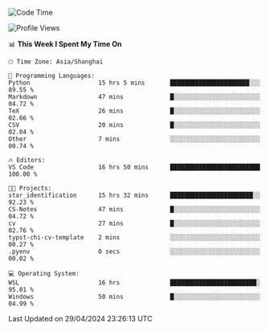 <!--START_SECTION:waka-->
![Code Time](http://img.shields.io/badge/Code%20Time-1%2C650%20hrs%203%20mins-blue)

![Profile Views](http://img.shields.io/badge/Profile%20Views-9-blue)

📊 **This Week I Spent My Time On** 

```text
🕑︎ Time Zone: Asia/Shanghai

💬 Programming Languages: 
Python                   15 hrs 5 mins       ██████████████████████░░░   89.55 % 
Markdown                 47 mins             █░░░░░░░░░░░░░░░░░░░░░░░░   04.72 % 
TeX                      26 mins             █░░░░░░░░░░░░░░░░░░░░░░░░   02.66 % 
CSV                      20 mins             █░░░░░░░░░░░░░░░░░░░░░░░░   02.04 % 
Other                    7 mins              ░░░░░░░░░░░░░░░░░░░░░░░░░   00.74 % 

🔥 Editors: 
VS Code                  16 hrs 50 mins      █████████████████████████   100.00 % 

🐱‍💻 Projects: 
star_identification      15 hrs 32 mins      ███████████████████████░░   92.23 % 
CS-Notes                 47 mins             █░░░░░░░░░░░░░░░░░░░░░░░░   04.72 % 
cv                       27 mins             █░░░░░░░░░░░░░░░░░░░░░░░░   02.76 % 
typst-chi-cv-template    2 mins              ░░░░░░░░░░░░░░░░░░░░░░░░░   00.27 % 
.pyenv                   0 secs              ░░░░░░░░░░░░░░░░░░░░░░░░░   00.02 % 

💻 Operating System: 
WSL                      16 hrs              ████████████████████████░   95.01 % 
Windows                  50 mins             █░░░░░░░░░░░░░░░░░░░░░░░░   04.99 % 
```


 Last Updated on 29/04/2024 23:26:13 UTC
<!--END_SECTION:waka-->